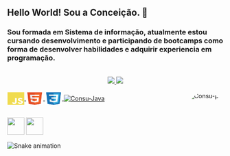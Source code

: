 ## Hello World! Sou a Conceição. 👋
### Sou formada em Sistema de informação, atualmente estou cursando desenvolvimento e participando de bootcamps como forma de desenvolver habilidades e adquirir experiencia em programação.<br> 
<br>
<div align="center">
  <a href="https://github.com/conceicao-peres">
  <img height="180em" src="https://github-readme-stats.vercel.app/api?username=conceicao-peres&show_icons=true&theme=Light_high_contrast&include_all_commits=true&count_private=true"/>
  <img height="180em" src="https://github-readme-stats.vercel.app/api/top-langs/?username=conceicao-peres&layout=compact&langs_count=7&theme=Light_high_contrast"/>
</div>

  <div style="display: inline_block"><br>
  <img align="center" alt="Consu-Js" height="30" width="40" src="https://raw.githubusercontent.com/devicons/devicon/master/icons/javascript/javascript-plain.svg">
  <img align="center" alt="Consu-HTML" height="30" width="40" src="https://raw.githubusercontent.com/devicons/devicon/master/icons/html5/html5-original.svg">
  <img align="center" alt="Consu-CSS" height="30" width="40" src="https://raw.githubusercontent.com/devicons/devicon/master/icons/css3/css3-original.svg">
  <img align="center" alt="Consu-Java" height="40" width="50"src="https://user-images.githubusercontent.com/73192544/167472212-5817e0d1-16ea-4fbc-b401-3f6c59f8de18.png">

  <img align="right" alt="Consu-pic" height="150" style="border-radius:50px;" src="https://c.tenor.com/w3APLkMuTX0AAAAC/computer-work.gif">
</div>
  
   ##

  <div> 
  
  <a href="https://www.linkedin.com/in/conceicao-peres-da-silva" target="_blank"><img height="40" width="40" src="https://cdn-icons-png.flaticon.com/128/179/179330.png" target="_blank"></a> 
  <a href="https://conceicao-peres.github.io/Portfolio-Conceicao" target="_blank"><img height="40" width="40" src="https://cdn-icons-png.flaticon.com/128/919/919847.png" target="_blank"></a> 
  

   ![Snake animation](https://github.com/conceicao-peres/conceicao-peres/blob/output/github-contribution-grid-snake.svg)

 
</div>

